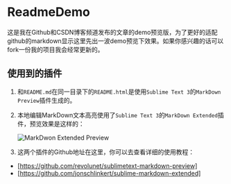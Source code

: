 ReadmeDemo
==========

这是我在Github和CSDN博客频道发布的文章的demo预览版，为了更好的适配github的markdown显示这里先出一波demo预览下效果。如果你感兴趣的话可以fork一份我的项目我会经常更新的。

## 使用到的插件

1. 和```README.md```在同一目录下的```README.html```是使用```Sublime Text 3```的```MarkDown Preview```插件生成的。
2. 本地编辑MarkDown文本高亮使用了```Sublime Text 3```的```MarkDown Extended```插件，预览效果是这样的：

	![MarkDwon Extended Preview](./images/mardown_extended_preview.png)

3. 这两个插件的Github地址在这里，你可以去查看详细的使用教程：

- [https://github.com/revolunet/sublimetext-markdown-preview]
- [https://github.com/jonschlinkert/sublime-markdown-extended]

[https://github.com/revolunet/sublimetext-markdown-preview]: https://github.com/revolunet/sublimetext-markdown-preview
[https://github.com/jonschlinkert/sublime-markdown-extended]: https://github.com/jonschlinkert/sublime-markdown-extended
